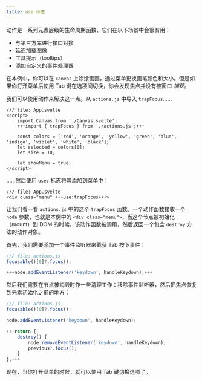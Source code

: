 ```yaml
---
title: use 标志
---
```


动作是一系列元素层级的生命周期函数，它们在以下场景中会很有用：

- 与第三方库进行接口对接
- 延迟加载图像
- 工具提示（tooltips）
- 添加自定义的事件处理器

在本例中，你可以在 `canvas` 上涂涂画画，通过菜单更换画笔颜色和大小。但是如果你打开菜单后使用 Tab 键在选项间切换，你会发现焦点并没有被窗口 _捕获_。

我们可以使用动作来解决这一点。从 `actions.js` 中导入 `trapFocus`……

```svelte
/// file: App.svelte
<script>
	import Canvas from './Canvas.svelte';
	+++import { trapFocus } from './actions.js';+++

	const colors = ['red', 'orange', 'yellow', 'green', 'blue', 'indigo', 'violet', 'white', 'black'];
	let selected = colors[0];
	let size = 10;

	let showMenu = true;
</script>
```

……然后使用 `use:` 标志将其添加到菜单中：

```svelte
/// file: App.svelte
<div class="menu" +++use:trapFocus+++>
```

让我们看一看 `actions.js` 中的这个 `trapFocus` 函数。一个动作函数接收一个 `node` 参数，也就是本例中的 `<div class="menu">`，当这个节点被初始化（mount）到 DOM 的时候，该动作函数被调用，然后返回一个包含 `destroy` 方法的动作对象。

首先，我们需要添加一个事件监听器来截获 Tab 按下事件：

```js
/// file: actions.js
focusable()[0]?.focus();

+++node.addEventListener('keydown', handleKeydown);+++
```

然后我们需要在节点被销毁时作一些清理工作：移除事件监听器，然后把焦点恢复到元素初始化之前的地方：

```js
/// file: actions.js
focusable()[0]?.focus();

node.addEventListener('keydown', handleKeydown);

+++return {
	destroy() {
		node.removeEventListener('keydown', handleKeydown);
		previous?.focus();
	}
};+++
```

现在，当你打开菜单的时候，就可以使用 Tab 键切换选项了。
